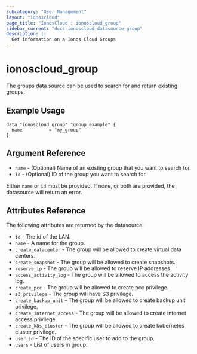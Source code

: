 ```yaml
---
subcategory: "User Management"
layout: "ionoscloud"
page_title: "IonosCloud : ionoscloud_group"
sidebar_current: "docs-ionoscloud-datasource-group"
description: |-
  Get information on a Ionos Cloud Groups
---
```


# ionoscloud\_group

The groups data source can be used to search for and return existing groups.

## Example Usage

```hcl
data "ionoscloud_group" "group_example" {
  name			= "my_group"
}
```

## Argument Reference

* `name` - (Optional) Name of an existing group that you want to search for.
* `id` - (Optional) ID of the group you want to search for.

Either `name` or `id` must be provided. If none, or both are provided, the datasource will return an error.

## Attributes Reference

The following attributes are returned by the datasource:

* `id` - The id of the LAN.
* `name` - A name for the group.
* `create_datacenter` - The group will be allowed to create virtual data centers.
* `create_snapshot` - The group will be allowed to create snapshots.
* `reserve_ip` - The group will be allowed to reserve IP addresses.
* `access_activity_log` - The group will be allowed to access the activity log.
* `create_pcc` - The group will be allowed to create pcc privilege.
* `s3_privilege` - The group will have S3 privilege.
* `create_backup_unit` - The group will be allowed to create backup unit privilege.
* `create_internet_access` - The group will be allowed to create internet access privilege.
* `create_k8s_cluster` - The group will be allowed to create kubernetes cluster privilege.
* `user_id` - The ID of the specific user to add to the group.
* `users` - List of users in group.